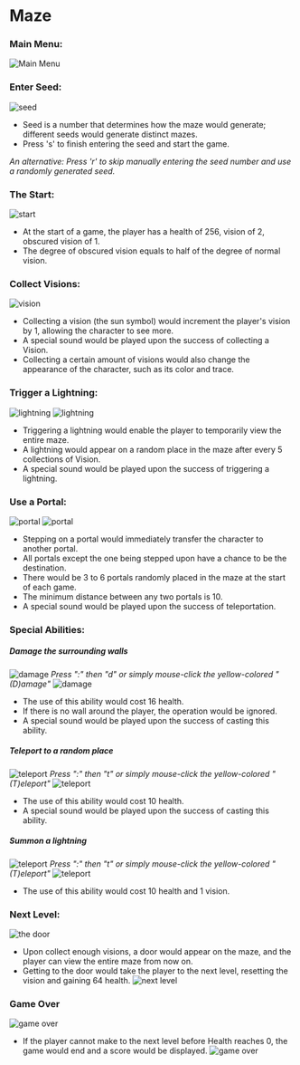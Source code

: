 # Maze

### Main Menu:
![Main Menu](https://github.com/alexxuyaowen/maze/blob/master/Maze/Demo/main.PNG)

### Enter Seed:
![seed](https://github.com/alexxuyaowen/maze/blob/master/Maze/Demo/seed.PNG)
- Seed is a number that determines how the maze would generate; different seeds would generate distinct mazes.
- Press 's' to finish entering the seed and start the game.

*An alternative: Press 'r' to skip manually entering the seed number and use a randomly generated seed.*

### The Start:
![start](https://github.com/alexxuyaowen/maze/blob/master/Maze/Demo/start.PNG)
- At the start of a game, the player has a health of 256, vision of 2, obscured vision of 1.
- The degree of obscured vision equals to half of the degree of normal vision.

### Collect Visions:
![vision](https://github.com/alexxuyaowen/maze/blob/master/Maze/Demo/vision.PNG)
- Collecting a vision (the sun symbol) would increment the player's vision by 1, allowing the character to see more.
- A special sound would be played upon the success of collecting a Vision.
- Collecting a certain amount of visions would also change the appearance of the character, such as its color and trace.

### Trigger a Lightning:
![lightning](https://github.com/alexxuyaowen/maze/blob/master/Maze/Demo/l0.PNG)
![lightning](https://github.com/alexxuyaowen/maze/blob/master/Maze/Demo/l1.PNG)
- Triggering a lightning would enable the player to temporarily view the entire maze.
- A lightning would appear on a random place in the maze after every 5 collections of Vision.
- A special sound would be played upon the success of triggering a lightning.

### Use a Portal:
![portal](https://github.com/alexxuyaowen/maze/blob/master/Maze/Demo/portal0.PNG)
![portal](https://github.com/alexxuyaowen/maze/blob/master/Maze/Demo/portal1.PNG)
- Stepping on a portal would immediately transfer the character to another portal.
- All portals except the one being stepped upon have a chance to be the destination.
- There would be 3 to 6 portals randomly placed in the maze at the start of each game.
- The minimum distance between any two portals is 10.
- A special sound would be played upon the success of teleportation.

### Special Abilities:
##### Damage the surrounding walls
![damage](https://github.com/alexxuyaowen/maze/blob/master/Maze/Demo/d0.PNG)
*Press ":" then "d" or simply mouse-click the yellow-colored "(D)amage"*
![damage](https://github.com/alexxuyaowen/maze/blob/master/Maze/Demo/d1.PNG)
- The use of this ability would cost 16 health.
- If there is no wall around the player, the operation would be ignored.
- A special sound would be played upon the success of casting this ability.

##### Teleport to a random place
![teleport](https://github.com/alexxuyaowen/maze/blob/master/Maze/Demo/t0.PNG)
*Press ":" then "t" or simply mouse-click the yellow-colored "(T)eleport"*
![teleport](https://github.com/alexxuyaowen/maze/blob/master/Maze/Demo/t1.PNG)
- The use of this ability would cost 10 health.
- A special sound would be played upon the success of casting this ability.

##### Summon a lightning
![teleport](https://github.com/alexxuyaowen/maze/blob/master/Maze/Demo/t0.PNG)
*Press ":" then "t" or simply mouse-click the yellow-colored "(T)eleport"*
![teleport](https://github.com/alexxuyaowen/maze/blob/master/Maze/Demo/t1.PNG)
- The use of this ability would cost 10 health and 1 vision.

### Next Level:
![the door](https://github.com/alexxuyaowen/maze/blob/master/Maze/Demo/final.PNG)
- Upon collect enough visions, a door would appear on the maze, and the player can view the entire maze from now on.
- Getting to the door would take the player to the next level, resetting the vision and gaining 64 health.
![next level](https://github.com/alexxuyaowen/maze/blob/master/Maze/Demo/nextLevel.PNG)

### Game Over
![game over](https://github.com/alexxuyaowen/maze/blob/master/Maze/Demo/fail0.PNG)
- If the player cannot make to the next level before Health reaches 0, the game would end and a score would be displayed.
![game over](https://github.com/alexxuyaowen/maze/blob/master/Maze/Demo/fail1.PNG)








